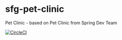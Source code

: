 # sfg-pet-clinic
Pet Clinic - based on Pet Clinic from Spring Dev Team

[![CircleCI](https://circleci.com/gh/50cent21/sfg-pet-clinic/tree/main.svg?style=svg)](https://circleci.com/gh/50cent21/sfg-pet-clinic/tree/main)
